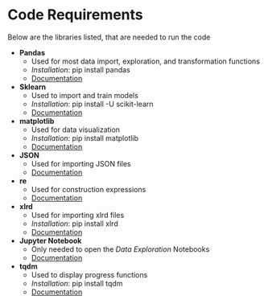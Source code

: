 # Code Requirements
Below are the libraries listed, that are needed to run the code

- **Pandas**
    - Used for most data import, exploration, and transformation functions
    - *Installation*: pip install pandas
    - [Documentation](https://pandas.pydata.org/pandas-docs/stable/)
- **Sklearn**
    - Used to import and train models
    - *Installation*: pip install -U scikit-learn
    - [Documentation](https://scikit-learn.org/stable/documentation.html)
- **matplotlib**
    - Used for data visualization
    - *Installation*: pip install matplotlib
    - [Documentation](https://matplotlib.org/)
- **JSON**
    - Used for importing JSON files
    - [Documentation](https://www.w3schools.com/python/python_json.asp)
- **re**
    - Used for construction expressions
    - [Documentation](https://docs.python.org/3/library/re.html)
- **xlrd**
    - Used for importing xlrd files
    - *Installation*: pip install xlrd
    - [Documentation](https://pypi.org/project/xlrd/)
- **Jupyter Notebook**
    - Only needed to open the *Data Exploration* Notebooks
    - [Documentation](https://jupyter.org/)
- **tqdm**
    - Used to display progress functions
    - *Installation*: pip install tqdm
    - [Documentation](https://github.com/tqdm/tqdm)